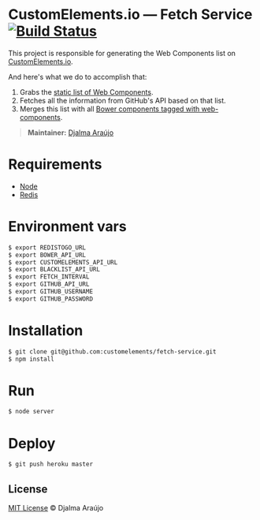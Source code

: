 # CustomElements.io — Fetch Service [![Build Status](https://secure.travis-ci.org/customelements/fetch-service.png?branch=master)](https://travis-ci.org/customelements/fetch-service)

This project is responsible for generating the Web Components list on [CustomElements.io](http://customelements.io).

And here's what we do to accomplish that:

1. Grabs the [static list of Web Components](https://github.com/customelements/customelements.io/blob/gh-pages/data/repos.json).
2. Fetches all the information from GitHub's API based on that list.
3. Merges this list with all [Bower components tagged with web-components](https://bower-component-list.herokuapp.com/keyword/web-components).

> **Maintainer:** [Djalma Araújo](https://github.com/djalmaaraujo)

# Requirements

- [Node](http://nodejs.org/)
- [Redis](http://redis.io/)

# Environment vars

```bash
$ export REDISTOGO_URL
$ export BOWER_API_URL
$ export CUSTOMELEMENTS_API_URL
$ export BLACKLIST_API_URL
$ export FETCH_INTERVAL
$ export GITHUB_API_URL
$ export GITHUB_USERNAME
$ export GITHUB_PASSWORD
```

# Installation
```bash
$ git clone git@github.com:customelements/fetch-service.git
$ npm install
```

# Run

```bash
$ node server
```

# Deploy

```bash
$ git push heroku master
```

## License

[MIT License](http://djalmaaraujo.mit-license.org/) © Djalma Araújo
